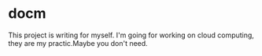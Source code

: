 # docm
This project is writing for myself.
I'm going for working on cloud computing, they are my practic.Maybe you don't need.
